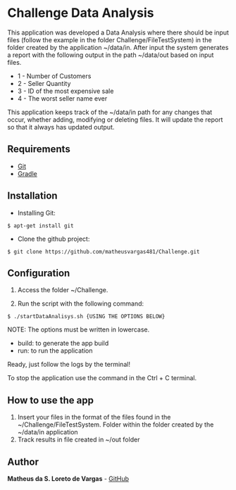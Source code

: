 # Challenge Data Analysis

This application was developed a Data Analysis where there should be input files (follow the example in the folder Challenge/FileTestSystem) in the folder created by the application ~/data/in. 
After input the system generates a report with the following output in the path ~/data/out based on input files.
- 1 - Number of Customers
- 2 - Seller Quantity
- 3 - ID of the most expensive sale
- 4 - The worst seller name ever

This application keeps track of the ~/data/in path for any changes that occur, whether adding, modifying or deleting files.
It will update the report so that it always has updated output.

## Requirements

  - [Git](https://git-scm.com/)
  - [Gradle](https://gradle.org/)

## Installation

- Installing Git:
```
$ apt-get install git
```

- Clone the github project:
```
$ git clone https://github.com/matheusvargas481/Challenge.git
```

## Configuration

1. Access the folder ~/Challenge.

2. Run the script with the following command:
```
$ ./startDataAnalisys.sh {USING THE OPTIONS BELOW}
```
NOTE: The options must be written in lowercase.
- build: to generate the app build
- run: to run the application

Ready, just follow the logs by the terminal!

To stop the application use the command in the Ctrl + C terminal.

## How to use the app

1. Insert your files in the format of the files found in the ~/Challenge/FileTestSystem. Folder within the folder created by the ~/data/in application
2. Track results in file created in ~/out folder

## Author

**Matheus da S. Loreto de Vargas** -  [GitHub](https://github.com/matheusvargas481)
